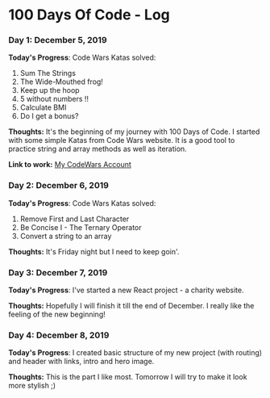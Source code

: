 # 100 Days Of Code - Log

### Day 1: December 5, 2019 

**Today's Progress**: 
Code Wars Katas solved:
1. Sum The Strings
2. The Wide-Mouthed frog!
3. Keep up the hoop
4. 5 without numbers !!
5. Calculate BMI
6. Do I get a bonus?

**Thoughts:** It's the beginning of my journey with 100 Days of Code. I started with some simple Katas from Code Wars website. It is a good tool to practice string and array methods as well as iteration. 

**Link to work:** [My CodeWars Account](https://www.codewars.com/users/lavretta)

### Day 2: December 6, 2019 

**Today's Progress**: 
Code Wars Katas solved:
1. Remove First and Last Character
2. Be Concise I - The Ternary Operator
3. Convert a string to an array

**Thoughts:** It's Friday night but I need to keep goin'.

### Day 3: December 7, 2019 

**Today's Progress**: 
I've started a new React project - a charity website. 

**Thoughts:** Hopefully I will finish it till the end of December. I really like the feeling of the new beginning!

### Day 4: December 8, 2019 

**Today's Progress**: 
I created basic structure of my new project (with routing) and header with links, intro and hero image. 

**Thoughts:** This is the part I like most. Tomorrow I will try to make it look more stylish ;) 
